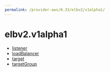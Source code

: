 ```yaml
---
permalink: /provider-aws/0.33/elbv2/v1alpha1/
---
```


# elbv2.v1alpha1



* [listener](listener.md)
* [loadBalancer](loadBalancer.md)
* [target](target.md)
* [targetGroup](targetGroup.md)